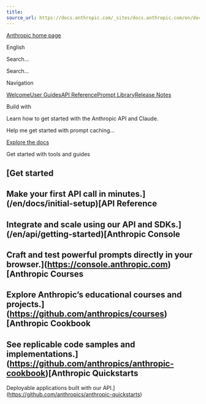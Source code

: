 ```yaml
---
title: 
source_url: https://docs.anthropic.com/_sites/docs.anthropic.com/en/docs/build-with-claude/tool-use/overview/
---
```


[Anthropic home page](/)

English

Search...

Search...

Navigation

[Welcome](/en/home)[User Guides](/en/docs/welcome)[API Reference](/en/api/getting-started)[Prompt Library](/en/prompt-library/library)[Release Notes](/en/release-notes/overview)

Build with

Learn how to get started with the Anthropic API and Claude.

Help me get started with prompt caching…

[Explore the docs](/en/docs/welcome)

Get started with tools and guides

[Get started
-----------

Make your first API call in minutes.](/en/docs/initial-setup)[API Reference
-------------

Integrate and scale using our API and SDKs.](/en/api/getting-started)[Anthropic Console
-----------------

Craft and test powerful prompts directly in your browser.](https://console.anthropic.com)[Anthropic Courses
-----------------

Explore Anthropic’s educational courses and projects.](https://github.com/anthropics/courses)[Anthropic Cookbook
------------------

See replicable code samples and implementations.](https://github.com/anthropics/anthropic-cookbook)[Anthropic Quickstarts
---------------------

Deployable applications built with our API.](https://github.com/anthropics/anthropic-quickstarts)
